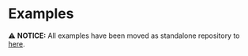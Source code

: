 # Examples

⚠️ **NOTICE:** All examples have been moved as standalone repository to [here](https://github.com/Zilliqa/Zilliqa-JavaScript-Library-Examples).
